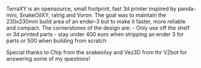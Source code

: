 TerraXY is an opensource, small footprint, fast 3d printer inspired by panda-mini, SnakeOilXY, ratrig and Voron.
The goal was to maintain the 230x230mm build area of an ender-3 but to make it faster, more reliable and compact.
The cornerstones of the design are:
	- Only use off the shelf or 3d printed parts
 	- stay under 400 euro when stripping an ender 3 for parts or 500 when building from scratch

   Special thanks to Chip from the snakeoilxy and Vez3D from thr VZbot for answering some of my questions!
